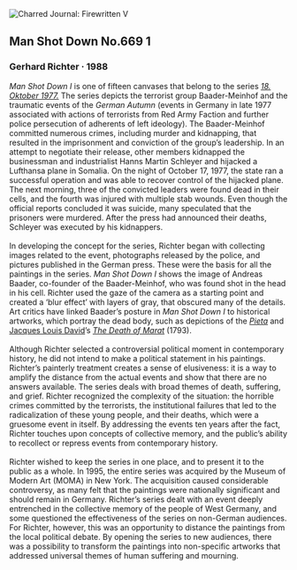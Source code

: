 <div class="artwork-of-the-day">
  <div class="container">
    <div class="img-wrapper">
      <img
        src="https://uploads3.wikiart.org/00283/images/gerhard-richter/man-shot-down-no-669-1.jpg"
        alt="Charred Journal: Firewritten V" />
    </div>
    <div class="artwork-detail">
      <div class="artwork-origin"> 
        <h2 class="artwork-name">Man Shot Down No.669 1</h2>
        <h3 class="artist">
          Gerhard Richter
                    ·  1988
        </h3>
      </div>
      <p class="description">
        <span class="artwork-description-text ng-binding" ng-bind-html="viewModel.ArtworkOfTheDay.Description | unsafe"><i>Man Shot Down I</i> is one of fifteen canvases that belong to the series <a target="_blank" href="https://www.wikiart.org/en/gerhard-richter/all-works#!#filterName:Series_18-oktober-1977-1988,resultType:masonry"><i>18. Oktober 1977.</i></a> The series depicts the terrorist group Baader-Meinhof and the traumatic events of the <i>German Autumn</i> (events in Germany in late 1977 associated with actions of terrorists from Red Army Faction and further police persecution of adherents of left ideology). The Baader-Meinhof committed numerous crimes, including murder and kidnapping, that resulted in the imprisonment and conviction of the group’s leadership. In an attempt to negotiate their release, other members kidnapped the businessman and industrialist Hanns Martin Schleyer and hijacked a Lufthansa plane in Somalia. On the night of October 17, 1977, the state ran a successful operation and was able to recover control of the hijacked plane. The next morning, three of the convicted leaders were found dead in their cells, and the fourth was injured with multiple stab wounds. Even though the official reports concluded it was suicide, many speculated that the prisoners were murdered. After the press had announced their deaths, Schleyer was executed by his kidnappers.<br><br>In developing the concept for the series, Richter began with collecting images related to the event, photographs released by the police, and pictures published in the German press. These were the basis for all the paintings in the series. <i>Man Shot Down I</i> shows the image of Andreas Baader, co-founder of the Baader-Meinhof, who was found shot in the head in his cell. Richter used the gaze of the camera as a starting point and created a ‘blur effect’ with layers of gray, that obscured many of the details. Art critics have linked Baader’s posture in <i>Man Shot Down I</i> to historical artworks, which portray the dead body, such as depictions of the <a target="_blank" href="https://www.wikiart.org/en/Search/Pieta"><i>Pieta</i></a> and <a target="_blank" href="https://www.wikiart.org/en/jacques-louis-david">Jacques Louis David</a>’s <a target="_blank" href="https://www.wikiart.org/en/jacques-louis-david/the-death-of-marat-1793"><i>The Death of Marat</i></a> (1793). <br><br>Although Richter selected a controversial political moment in contemporary history, he did not intend to make a political statement in his paintings. Richter’s painterly treatment creates a sense of elusiveness: it is a way to amplify the distance from the actual events and show that there are no answers available. The series deals with broad themes of death, suffering, and grief. Richter recognized the complexity of the situation: the horrible crimes committed by the terrorists, the institutional failures that led to the radicalization of these young people, and their deaths, which were a gruesome event in itself. By addressing the events ten years after the fact, Richter touches upon concepts of collective memory, and the public’s ability to recollect or repress events from contemporary history.<br><br>Richter wished to keep the series in one place, and to present it to the public as a whole. In 1995, the entire series was acquired by the Museum of Modern Art (MOMA) in New York. The acquisition caused considerable controversy, as many felt that the paintings were nationally significant and should remain in Germany. Richter’s series dealt with an event deeply entrenched in the collective memory of the people of West Germany, and some questioned the effectiveness of the series on non-German audiences. For Richter, however, this was an opportunity to distance the paintings from the local political debate. By opening the series to new audiences, there was a possibility to transform the paintings into non-specific artworks that addressed universal themes of human suffering and mourning.</span>
                        <div class="text-shadow-container" ng-show="showShadow" style=""></div>
      </p>
    </div>
  </div>

</div>
